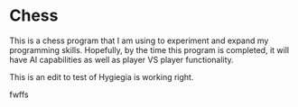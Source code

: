 Chess
=====

This is a chess program that I am using to experiment and expand my programming skills. Hopefully, by the time this program is completed, it will have AI capabilities as well as player VS player functionality.

This is an edit to test of Hygiegia is working right.

fwffs
